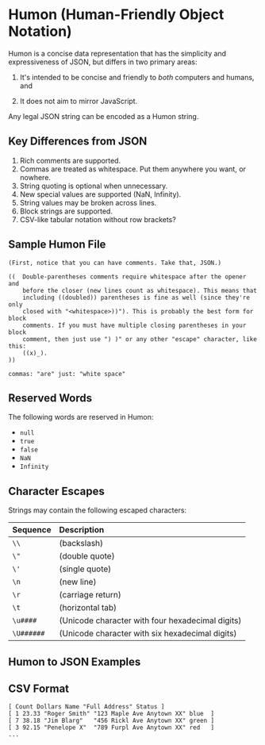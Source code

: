 Humon (Human-Friendly Object Notation)
================================================================================

Humon is a concise data representation that has the simplicity and
expressiveness of JSON, but differs in two primary areas:

  1. It's intended to be concise and friendly to _both_ computers and humans,
     and

  2. It does not aim to mirror JavaScript.

Any legal JSON string can be encoded as a Humon string.


Key Differences from JSON
-------------------------

1. Rich comments are supported.
2. Commas are treated as whitespace. Put them anywhere you want, or nowhere.
3. String quoting is optional when unnecessary.
4. New special values are supported (NaN, Infinity).
5. String values may be broken across lines.
6. Block strings are supported.
7. CSV-like tabular notation without row brackets?


Sample Humon File
------------------

    (First, notice that you can have comments. Take that, JSON.)

    ((  Double-parentheses comments require whitespace after the opener and
        before the closer (new lines count as whitespace). This means that
        including ((doubled)) parentheses is fine as well (since they're only
        closed with "<whitespace>))"). This is probably the best form for block
        comments. If you must have multiple closing parentheses in your block
        comment, then just use ") )" or any other "escape" character, like this:
        ((x)_).
    ))

    commas: "are" just: "white space"


Reserved Words
--------------

The following words are reserved in Humon:

  - `null`
  - `true`
  - `false`
  - `NaN`
  - `Infinity`


Character Escapes
-----------------

Strings may contain the following escaped characters:

| Sequence   | Description
|:-----------|:-----------------------------------------------------
| `\\`       | (backslash)
| `\"`       | (double quote)
| `\'`       | (single quote)
| `\n`       | (new line)
| `\r`       | (carriage return)
| `\t`       | (horizontal tab)
| `\u####`   | (Unicode character with four hexadecimal digits)
| `\U######` | (Unicode character with six hexadecimal digits)


Humon to JSON Examples
-----------------------



CSV Format
----------

    [ Count Dollars Name "Full Address" Status ]
    [ 1 23.33 "Roger Smith" "123 Maple Ave Anytown XX" blue  ]
    [ 7 38.18 "Jim Blarg"   "456 Rickl Ave Anytown XX" green ]
    [ 3 92.15 "Penelope X"  "789 Furpl Ave Anytown XX" red   ]
    ...
